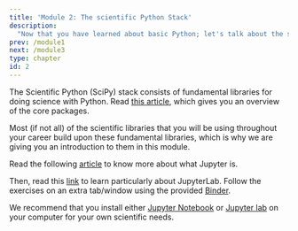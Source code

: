 ```yaml
---
title: 'Module 2: The scientific Python Stack'
description:
  "Now that you have learned about basic Python; let's talk about the scientific Python stack, which contains the functionalities that you will most likely need."
prev: /module1
next: /module3
type: chapter
id: 2
---
```


<exercise id="1" title="Scientific Python Stack">

The Scientific Python (SciPy) stack consists of fundamental libraries for doing science with Python. Read [this article](https://medium.com/k2-data-science/ds-fundamentals-scipy-stack-dcfc48576f3), which gives you an overview of the core packages. 

Most (if not all) of the scientific libraries that you will be using throughout your career build upon these fundamental libraries, which is why we are giving you an introduction to them in this module.
</exercise>

<exercise id="2" title="Getting Started with Jupyter">

Read the following [article](https://foundations.projectpythia.org/foundations/getting-started-jupyter.html) to know more about what Jupyter is.


Then, read this [link](https://foundations.projectpythia.org/foundations/jupyterlab.html) to learn particularly about JupyterLab. Follow the exercises on an extra tab/window using the provided [Binder](https://mybinder.org/v2/gh/ProjectPythia/pythia-foundations/main?urlpath=lab/tree/foundations/jupyterlab.ipynb).

We recommend that you install either [Jupyter Notebook](https://jupyter.org/install) or [Jupyter lab](https://jupyterlab.readthedocs.io/en/stable/getting_started/installation.html) on your computer for your own scientific needs. 

</exercise>
